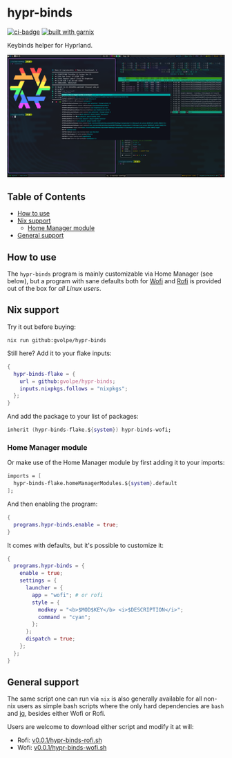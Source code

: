 # hypr-binds

[![ci-badge](https://img.shields.io/static/v1?label=Built%20with&message=nix&color=blue&style=flat&logo=nixos&link=https://nixos.org&labelColor=111212)](https://gvolpe.com)
[![built with garnix](https://img.shields.io/endpoint?url=https%3A%2F%2Fgarnix.io%2Fapi%2Fbadges%2Fgvolpe%2Fhypr-binds%3Fbranch%3Dmain)](https://garnix.io)

Keybinds helper for Hyprland.

![binds](./imgs/hypr-binds.png)

## Table of Contents

* [How to use](#how-to-use)
* [Nix support](#nix-support)
  * [Home Manager module](#home-manager-module)
* [General support](#general-support)

## How to use

The `hypr-binds` program is mainly customizable via Home Manager (see below), but a program with sane defaults both for [Wofi](https://sr.ht/~scoopta/wofi/) and [Rofi](https://github.com/davatorium/rofi) is provided out of the box for *all Linux users*.

## Nix support
 
Try it out before buying:

```console
nix run github:gvolpe/hypr-binds
```

Still here? Add it to your flake inputs:

```nix
{
  hypr-binds-flake = {
    url = github:gvolpe/hypr-binds;
    inputs.nixpkgs.follows = "nixpkgs";
  };
}
```

And add the package to your list of packages:

```nix
inherit (hypr-binds-flake.${system}) hypr-binds-wofi;
```

### Home Manager module

Or make use of the Home Manager module by first adding it to your imports:

```nix
imports = [
  hypr-binds-flake.homeManagerModules.${system}.default
];
```

And then enabling the program:

```nix
{
  programs.hypr-binds.enable = true;
}
```

It comes with defaults, but it's possible to customize it:

```nix
{
  programs.hypr-binds = {
    enable = true;
    settings = {
      launcher = {
        app = "wofi"; # or rofi
        style = {
          modkey = "<b>$MOD$KEY</b> <i>$DESCRIPTION</i>";
          command = "cyan";
        };
      };
      dispatch = true;
    };
  };
}
```

## General support

The same script one can run via `nix` is also generally available for all non-nix users as simple bash scripts where the only hard dependencies are `bash` and [jq](https://github.com/jqlang/jq), besides either Wofi or Rofi.

Users are welcome to download either script and modify it at will:

- Rofi: [v0.0.1/hypr-binds-rofi.sh](https://github.com/hyprland-community/hypr-binds/releases/download/v0.0.1/hypr-binds-rofi.sh)
- Wofi: [v0.0.1/hypr-binds-wofi.sh](https://github.com/hyprland-community/hypr-binds/releases/download/v0.0.1/hypr-binds-wofi.sh)
